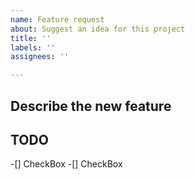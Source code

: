```yaml
---
name: Feature request
about: Suggest an idea for this project
title: ''
labels: ''
assignees: ''

---
```


## Describe the new feature

## TODO
-[] CheckBox 
  -[] CheckBox
